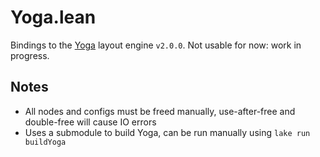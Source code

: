 # Yoga.lean

Bindings to the [Yoga](https://github.com/facebook/yoga) layout engine `v2.0.0`.
Not usable for now: work in progress.

## Notes

* All nodes and configs must be freed manually, use-after-free and double-free will cause IO errors
* Uses a submodule to build Yoga, can be run manually using `lake run buildYoga`

